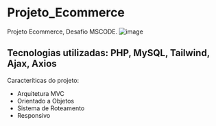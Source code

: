 # Projeto_Ecommerce
Projeto Ecommerce, Desafio MSCODE.
![image](https://github.com/HedrikBastos/Projeto_Ecommerce/assets/85167436/76064aa5-823d-4807-8689-870c89a9dcc1)

## Tecnologias utilizadas: PHP, MySQL, Tailwind, Ajax, Axios

Caracteríticas do projeto:
- Arquitetura MVC
- Orientado a Objetos
- Sistema de Roteamento
- Responsivo
  
